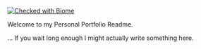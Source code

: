 [![Checked with Biome](https://img.shields.io/badge/Checked_with-Biome-60a5fa?style=flat&logo=biome)](https://biomejs.dev)

Welcome to my Personal Portfolio Readme.

... If you wait long enough I might actually write something here.
